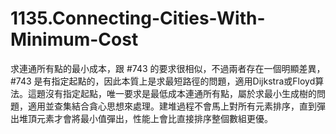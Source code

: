 # 1135.Connecting-Cities-With-Minimum-Cost

求連通所有點的最小成本，跟 #743 的要求很相似，不過兩者存在一個明顯差異， #743 是有指定起點的，因此本質上是求最短路徑的問題，適用Dijkstra或Floyd算法。這題沒有指定起點，唯一要求是最低成本連通所有點，屬於求最小生成樹的問題，適用並查集結合貪心思想來處理。建堆過程不會馬上對所有元素排序，直到彈出堆頂元素才會將最小值彈出，性能上會比直接排序整個數組更優。
